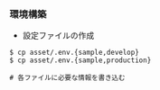 ### 環境構築
* 設定ファイルの作成

```
$ cp asset/.env.{sample,develop}
$ cp asset/.env.{sample,production}

# 各ファイルに必要な情報を書き込む
```